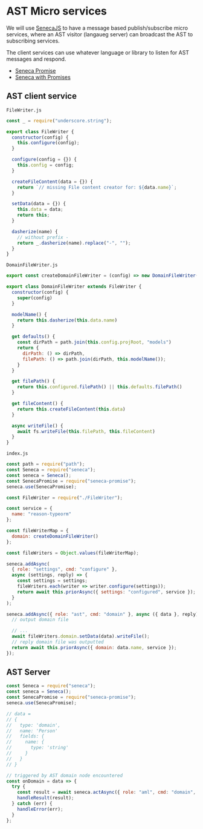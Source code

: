 # AST Micro services

We will use [SenecaJS](http://senecajs.org/getting-started/) to have a message based publish/subscribe micro services, where an AST visitor (langaueg server) can broadcast the AST to subscribing services.

The client services can use whatever language or library to listen for AST messages and respond.

- [Seneca Promise](https://github.com/tswaters/seneca-promise)
- [Seneca with Promises](http://senecajs.org/docs/tutorials/seneca-with-promises.html)

## AST client service

`FileWriter.js`

```js
const _ = require("underscore.string");

export class FileWriter {
  constructor(config) {
    this.configure(config);
  }

  configure(config = {}) {
    this.config = config;
  }

  createFileContent(data = {}) {
    return `// missing File content creator for: ${data.name}`;
  }

  setData(data = {}) {
    this.data = data;
    return this;
  }

  dasherize(name) {
    // without prefix -
    return _.dasherize(name).replace("-", "");
  }
}
```

`DomainFileWriter.js`

```js
export const createDomainFileWriter = (config) => new DomainFileWriter(config);

export class DomainFileWriter extends FileWriter {
  constructor(config) {
    super(config)
  }

  modelName() {
    return this.dasherize(this.data.name)
  }

  get defaults() {
    const dirPath = path.join(this.config.projRoot, "models")
    return {
      dirPath: () => dirPath,
      filePath: () => path.join(dirPath, this.modelName());
    }
  }

  get filePath() {
    return this.configured.filePath() || this.defaults.filePath()
  }

  get fileContent() {
    return this.createFileContent(this.data)
  }

  async writeFile() {
    await fs.writeFile(this.filePath, this.fileContent)
  }
}
```

`index.js`

```js
const path = require("path");
const Seneca = require("seneca");
const seneca = Seneca();
const SenecaPromise = require("seneca-promise");
seneca.use(SenecaPromise);

const FileWriter = require("./FileWriter");

const service = {
  name: "reason-typeorm"
};

const fileWriterMap = {
  domain: createDomainFileWriter()
};

const fileWriters = Object.values(fileWriterMap);

seneca.addAsync(
  { role: "settings", cmd: "configure" },
  async (settings, reply) => {
    const settings = settings;
    fileWriters.each(writer => writer.configure(settings));
    return await this.priorAsync({ settings: "configured", service });
  }
);

seneca.addAsync({ role: "ast", cmd: "domain" }, async ({ data }, reply) => {
  // output domain file

  // ...
  await fileWriters.domain.setData(data).writeFile();
  // reply domain file was outputted
  return await this.priorAsync({ domain: data.name, service });
});
```

## AST Server

```js
const Seneca = require("seneca");
const seneca = Seneca();
const SenecaPromise = require("seneca-promise");
seneca.use(SenecaPromise);

// data =
// {
//   type: 'domain',
//   name: 'Person'
//   fields: {
//     name: {
//       type: 'string'
//     }
//   }
// }

// triggered by AST domain node encountered
const onDomain = data => {
  try {
    const result = await seneca.actAsync({ role: "aml", cmd: "domain", data });
    handleResult(result);
  } catch (err) {
    handleError(err);
  }
};
```
